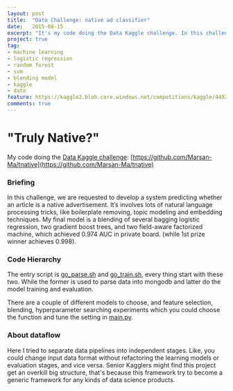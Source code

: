 ```yaml
---
layout: post
title:  "Dato Challenge: native ad classifier"
date:   2015-08-15
excerpt: "It's my code doing the Data Kaggle challenge. In this challenge, we are requested to develop a system predicting whether an article is a native advertisement. It’s involves lots of natural language processing tricks, like boilerplate removing, topic modeling and embedding techniques."
project: true
tag:
- machine learning
- logistic regression
- random forest
- svm
- blending model
- kaggle
- dato
feature: https://kaggle2.blob.core.windows.net/competitions/kaggle/4493/media/dato_banner3.png
comments: true
---
```


# "Truly Native?" 

My code doing the [Data Kaggle challenge](https://www.kaggle.com/c/dato-native): [https://github.com/Marsan-Ma/tnative](https://github.com/Marsan-Ma/tnative)


### Briefing

In this challenge, we are requested to develop a system predicting whether an article is a native advertisement. It’s involves lots of natural language processing tricks, like boilerplate removing, topic modeling and embedding techniques. My final model is a blending of several bagging logistic regression, two gradient boost trees, and two field-aware factorized machine, which achieved 0.974 AUC in private board. (while 1st prize winner achieves 0.998). 


### Code Hierarchy

The entry script is [go_parse.sh](https://github.com/Marsan-Ma/tnative/blob/master/go_parse.sh) and [go_train.sh](https://github.com/Marsan-Ma/tnative/blob/master/go_train.sh), every thing start with these two. While the former is used to parse data into mongodb and latter do the model training and evaluation. 

There are a couple of different models to choose, and feature selection, blending, hyperparameter searching experiments which you could choose the function and tune the setting in [main.py](https://github.com/Marsan-Ma/tnative/blob/master/main.py).


### About dataflow

Here I tried to separate data pipelines into independent stages. Like, you could change input data format without refactoring the learning models or evaluation stages, and vice versa. Senior Kagglers might find this project get an overkill big structure, that's because this framework try to become a generic framework for any kinds of data science products.
